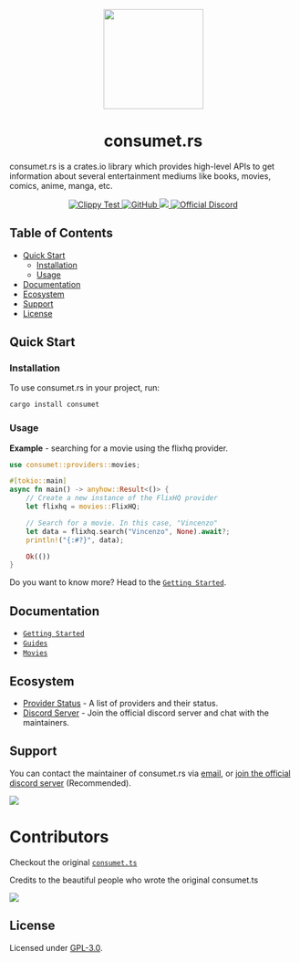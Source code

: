 <p align="center"><img src="https://consumet.org/images/consumetlogo.png" width="175"/></p>

<h1 align="center"> consumet.rs </h1>

consumet.rs is a crates.io library which provides high-level APIs to get information about several entertainment mediums like books, movies, comics, anime, manga, etc.

<p align="center">
    <a href="https://github.com/rust-lang/rust-clippy/actions?query=workflow%3A%22Clippy+Test+(bors)%22+event%3Apush+branch%3Aauto">
        <img src="https://github.com/rust-lang/rust-clippy/workflows/Clippy%20Test%20(bors)/badge.svg?branch=auto&event=push" alt="Clippy Test">
    </a>
    <a href="https://github.com/eatmynerds/consumet.rs/blob/master/LICENSE">
    <img src="https://img.shields.io/github/license/consumet/api" alt="GitHub">
  </a>
    <a href="https://crates.io/crates/consumet">
        <img src="https://img.shields.io/crates/v/consumet.svg">
    </a>
    <a href="https://discord.gg/qTPfvMxzNH">
      <img src="https://img.shields.io/discord/987492554486452315?color=7289da&label=discord&logo=discord&logoColor=7289da" alt="Official Discord">
    </a>
   
</p>

<h2> Table of Contents </h2>

- [Quick Start](#quick-start)
  - [Installation](#installation)
  - [Usage](#usage)
- [Documentation](#documentation)
- [Ecosystem](#ecosystem)
- [Support](#support)
- [License](#license)

## Quick Start

### Installation

To use consumet.rs in your project, run:
```bash
cargo install consumet
```

### Usage

**Example** - searching for a movie using the flixhq provider.
```rs
use consumet::providers::movies;

#[tokio::main]
async fn main() -> anyhow::Result<()> {
    // Create a new instance of the FlixHQ provider
    let flixhq = movies::FlixHQ;

    // Search for a movie. In this case, "Vincenzo"
    let data = flixhq.search("Vincenzo", None).await?;
    println!("{:#?}", data);

    Ok(())
}
```

Do you want to know more? Head to the [`Getting Started`](https://github.com/eatmynerds/consumet.rs/tree/master/docs/guides/getting-started.md).

## Documentation
- [`Getting Started`](https://github.com/eatmynerds/consumet.rs/tree/master/docs/guides/getting-started.md)
- [`Guides`](https://github.com/eatmynerds/consumet.rs/tree/master/docs)
- [`Movies`](https://github.com/eatmynerds/consumet.rs/tree/master/docs/guides/movies.md)

## Ecosystem
- [Provider Status](https://github.com/consumet/providers-status/blob/main/README.md) - A list of providers and their status.
- [Discord Server](https://discord.gg/qTPfvMxzNH) - Join the official discord server and chat with the maintainers.

## Support
You can contact the maintainer of consumet.rs via [email](mailto:vipershniper08@gmail.com), or [join the official discord server](https://discord.gg/qTPfvMxzNH) (Recommended).

<a href="https://discord.gg/qTPfvMxzNH">
   <img src="https://discordapp.com/api/guilds/987492554486452315/widget.png?style=banner2">
</a>

# Contributors
Checkout the original [`consumet.ts`](https://github.com/consumet/consumet.ts/)

Credits to the beautiful people who wrote the original consumet.ts

[![](https://contrib.rocks/image?repo=consumet/consumet.ts)](https://github.com/consumet/consumet.ts/graphs/contributors)

## License
Licensed under [GPL-3.0](./LICENSE).
